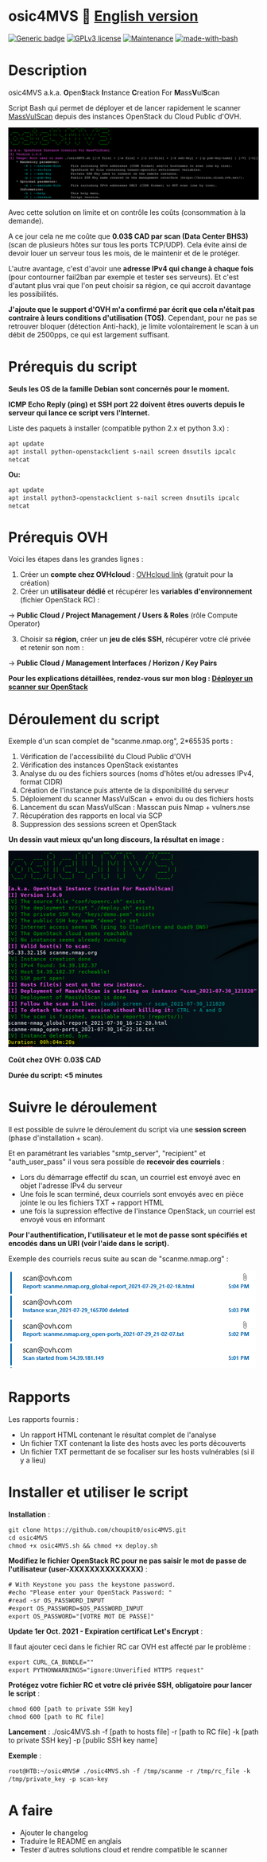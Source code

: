 # osic4MVS :bat: [English version](https://github.com/choupit0/osic4MVS/blob/master/README-EN.md)
[![Generic badge](https://img.shields.io/badge/Version-1.0-<COLOR>.svg)](https://github.com/choupit0/osic4MVS/releases)
[![GPLv3 license](https://img.shields.io/badge/License-GPLv3-blue.svg)](https://github.com/choupit0/osic4MVS/blob/master/LICENSE)
[![Maintenance](https://img.shields.io/badge/Maintained%3F-yes-green.svg)](https://github.com/choupit0/osic4MVS/graphs/commit-activity)
[![made-with-bash](https://img.shields.io/badge/Made%20with-Bash-1f425f.svg)](https://www.gnu.org/software/bash/)
# Description
osic4MVS a.k.a. **O**pen**S**tack **I**nstance **C**reation For **M**ass**V**ul**S**can

Script Bash qui permet de déployer et de lancer rapidement le scanner [MassVulScan](https://github.com/choupit0/MassVulScan "MassVulScan: quickly identify your open ports and if they are vulnerable") depuis des instances OpenStack du Cloud Public d'OVH.

![Example Menu](screenshots/Menu_1-0.PNG)

Avec cette solution on limite et on contrôle les coûts (consommation à la demande).

A ce jour cela ne me coûte que **0.03$ CAD par scan (Data Center BHS3)** (scan de plusieurs hôtes sur tous les ports TCP/UDP). Cela évite ainsi de devoir louer un serveur tous les mois, de le maintenir et de le protéger.

L'autre avantage, c'est d'avoir une **adresse IPv4 qui change à chaque fois** (pour contourner fail2ban par exemple et tester ses serveurs). Et c'est d'autant plus vrai que l'on peut choisir sa région, ce qui accroit davantage les possibilités.

**J'ajoute que le support d'OVH m'a confirmé par écrit que cela n'était pas contraire à leurs conditions d'utilisation (TOS)**. Cependant, pour ne pas se retrouver bloquer (détection Anti-hack), je limite volontairement le scan à un débit de 2500pps, ce qui est largement suffisant.

# Prérequis du script
**Seuls les OS de la famille Debian sont concernés pour le moment.**

**ICMP Echo Reply (ping) et SSH port 22 doivent êtres ouverts depuis le serveur qui lance ce script vers l'Internet.**

Liste des paquets à installer (compatible python 2.x et python 3.x) :
```
apt update
apt install python-openstackclient s-nail screen dnsutils ipcalc netcat
```
**Ou:**
```
apt update
apt install python3-openstackclient s-nail screen dnsutils ipcalc netcat
```

# Prérequis OVH
Voici les étapes dans les grandes lignes : 

1) Créer un **compte chez OVHcloud** : [OVHcloud link](https://ca.ovh.com/manager/public-cloud "OVHcloud link to create account") (gratuit pour la création)
2) Créer un **utilisateur dédié** et récupérer les **variables d'environnement** (fichier OpenStack RC) :

-> **Public Cloud / Project Management / Users & Roles** (rôle Compute Operator)

3) Choisir sa **région**, créer un **jeu de clés SSH**, récupérer votre clé privée et retenir son nom :

-> **Public Cloud / Management Interfaces / Horizon / Key Pairs**

**Pour les explications détaillées, rendez-vous sur mon blog : [Déployer un scanner sur OpenStack](https://hack2know.how/2021/07/deployer-un-scanner-sur-openstack-api-ovh "Déployer un scanner sur OpenStack via l'API OVH")**

# Déroulement du script
Exemple d'un scan complet de "scanme.nmap.org", 2*65535 ports :
1) Vérification de l'accessibilité du Cloud Public d'OVH
2) Vérification des instances OpenStack existantes
3) Analyse du ou des fichiers sources (noms d'hôtes et/ou adresses IPv4, format CIDR)
4) Création de l'instance puis attente de la disponibilité du serveur
5) Déploiement du scanner MassVulScan + envoi du ou des fichiers hosts
6) Lancement du scan MassVulScan : Masscan puis Nmap + vulners.nse
7) Récupération des rapports en local via SCP
8) Suppression des sessions screen et OpenStack

**Un dessin vaut mieux qu'un long discours, la résultat en image :**

![Example Full-script](screenshots/Full-script.PNG)

**Coût chez OVH: 0.03$ CAD**

**Durée du script: <5 minutes**

# Suivre le déroulement
Il est possible de suivre le déroulement du script via une **session screen** (phase d'installation + scan).

Et en paramétrant les variables "smtp_server", "recipient" et "auth_user_pass" il vous sera possible de **recevoir des courriels** :
- Lors du démarrage effectif du scan, un courriel est envoyé avec en objet l'adresse IPv4 du serveur
- Une fois le scan terminé, deux courriels sont envoyés avec en pièce jointe le ou les fichiers TXT + rapport HTML
- une fois la supression effective de l'instance OpenStack, un courriel est envoyé vous en informant

**Pour l'authentification, l'utilisateur et le mot de passe sont spécifiés et encodés dans un URI (voir l'aide dans le script).**

Exemple des courriels recus suite au scan de "scanme.nmap.org" :

![Example Full-script](screenshots/Courriels.PNG)

# Rapports
Les rapports fournis :
- Un rapport HTML contenant le résultat complet de l'analyse
- Un fichier TXT contenant la liste des hosts avec les ports découverts
- Un fichier TXT permettant de se focaliser sur les hosts vulnérables (si il y a lieu)

# Installer et utiliser le script
**Installation** :
```
git clone https://github.com/choupit0/osic4MVS.git
cd osic4MVS
chmod +x osic4MVS.sh && chmod +x deploy.sh
```

**Modifiez le fichier OpenStack RC pour ne pas saisir le mot de passe de l'utilisateur (user-XXXXXXXXXXXXXX)** :
```
# With Keystone you pass the keystone password.
#echo "Please enter your OpenStack Password: "
#read -sr OS_PASSWORD_INPUT
#export OS_PASSWORD=$OS_PASSWORD_INPUT
export OS_PASSWORD="[VOTRE MOT DE PASSE]"
```

**Update 1er Oct. 2021 - Expiration certificat Let's Encrypt** :

Il faut ajouter ceci dans le fichier RC car OVH est affecté par le problème :

```
export CURL_CA_BUNDLE=""
export PYTHONWARNINGS="ignore:Unverified HTTPS request"
```

**Protégez votre fichier RC et votre clé privée SSH, obligatoire pour lancer le script** :
```
chmod 600 [path to private SSH key]
chmod 600 [path to RC file]
```

**Lancement** :
./osic4MVS.sh -f [path to hosts file] -r [path to RC file] -k [path to private SSH key] -p [public SSH key name]

**Exemple** :
```
root@HTB:~/osic4MVS# ./osic4MVS.sh -f /tmp/scanme -r /tmp/rc_file -k /tmp/private_key -p scan-key
```

# A faire
- Ajouter le changelog
- Traduire le README en anglais
- Tester d'autres solutions cloud et rendre compatible le scanner

